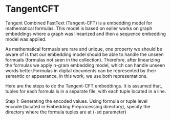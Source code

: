 # TangentCFT
Tangent Combined FastText (Tangent-CFT) is a embedding model for mathematical formulas. 
This model is based on ealier works on graph embeddings where a graph was linearized and then a sequence embedding model was applied.

As mathematical formuals are rare and unique, one property we should be aware of is that our embedding model should be able to handle the unseen formuals (formulas not seen in the collection). Therefore, after linearizing the formulas we apply n-gram embedding model, which can handle unseen words better.Formulas in digital documents can be represented by their semantic or appearance, in this work, we use both representations.

Here are the steps to do the Tangent-CFT embeddings. It is assumed that, tuples for each formula is in a separate file, with each tuple located in a line.

</bold> Step 1: Generating the encoded values.
  Using formula or tuple level encoder(located in Embedding Preprocessing directory), specify the directory where the formula tuples are at (-sd parameter) 
